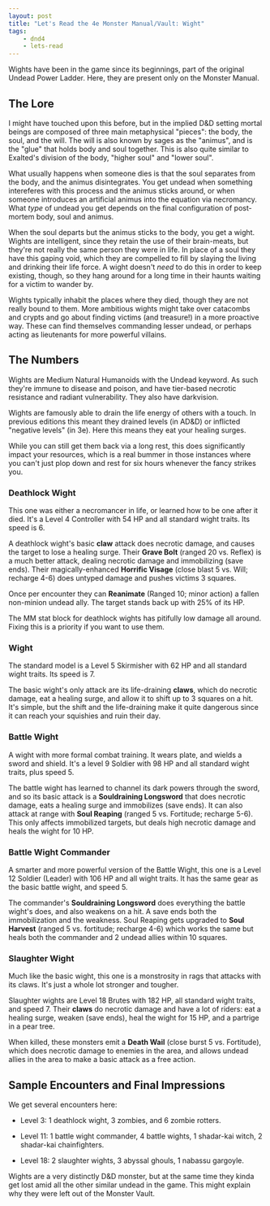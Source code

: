 ```yaml
---
layout: post
title: "Let's Read the 4e Monster Manual/Vault: Wight"
tags:
    - dnd4
    - lets-read
---
```


Wights have been in the game since its beginnings, part of the original Undead
Power Ladder. Here, they are present only on the Monster Manual.

## The Lore

I might have touched upon this before, but in the implied D&D setting mortal
beings are composed of three main metaphysical "pieces": the body, the soul, and
the will. The will is also known by sages as the "animus", and is the "glue"
that holds body and soul together. This is also quite similar to Exalted's
division of the body, "higher soul" and "lower soul".

What usually happens when someone dies is that the soul separates from the body,
and the animus disintegrates. You get undead when something intereferes with
this process and the animus sticks around, or when someone introduces an
artificial animus into the equation via necromancy. What _type_ of undead you
get depends on the final configuration of post-mortem body, soul and animus.

When the soul departs but the animus sticks to the body, you get a wight. Wights
are intelligent, since they retain the use of their brain-meats, but they're not
really the same person they were in life. In place of a soul they have this
gaping void, which they are compelled to fill by slaying the living and drinking
their life force. A wight doesn't _need_ to do this in order to keep existing,
though, so they hang around for a long time in their haunts waiting for a victim
to wander by.

Wights typically inhabit the places where they died, though they are not really
bound to them. More ambitious wights might take over catacombs and crypts and go
about finding victims (and treasure!) in a more proactive way. These can find
themselves commanding lesser undead, or perhaps acting as lieutenants for more
powerful villains.

## The Numbers

Wights are Medium Natural Humanoids with the Undead keyword. As such they're
immune to disease and poison, and have tier-based necrotic resistance and
radiant vulnerability. They also have darkvision.

Wights are famously able to drain the life energy of others with a touch. In
previous editions this meant they drained levels (in AD&D) or inflicted
"negative levels" (in 3e). Here this means they eat your healing surges.

While you can still get them back via a long rest, this does significantly
impact your resources, which is a real bummer in those instances where you can't
just plop down and rest for six hours whenever the fancy strikes you.

### Deathlock Wight

This one was either a necromancer in life, or learned how to be one after it
died. It's a Level 4 Controller with 54 HP and all standard wight traits. Its
speed is 6.

A deathlock wight's basic **claw** attack does necrotic damage, and causes the
target to lose a healing surge. Their **Grave Bolt** (ranged 20 vs. Reflex) is a
much better attack, dealing necrotic damage and immobilizing (save ends). Their
magically-enhanced **Horrific Visage** (close blast 5 vs. Will; recharge 4-6)
does untyped damage and pushes victims 3 squares.

Once per encounter they can **Reanimate** (Ranged 10; minor action) a fallen
non-minion undead ally. The target stands back up with 25% of its HP.

The MM stat block for deathlock wights has pitifully low damage all
around. Fixing this is a priority if you want to use them.

### Wight

The standard model is a Level 5 Skirmisher with 62 HP and all standard wight
traits. Its speed is 7.

The basic wight's only attack are its life-draining **claws**, which do necrotic
damage, eat a healing surge, and allow it to shift up to 3 squares on a
hit. It's simple, but the shift and the life-draining make it quite dangerous
since it can reach your squishies and ruin their day.

### Battle Wight

A wight with more formal combat training. It wears plate, and wields a sword and
shield. It's a level 9 Soldier with 98 HP and all standard wight traits, plus
speed 5.

The battle wight has learned to channel its dark powers through the sword, and
so its basic attack is a **Souldraining Longsword** that does necrotic damage,
eats a healing surge and immobilizes (save ends). It can also attack at range
with **Soul Reaping** (ranged 5 vs. Fortitude; recharge 5-6). This only affects
immobilized targets, but deals high necrotic damage and heals the wight for 10
HP.

### Battle Wight Commander

A smarter and more powerful version of the Battle Wight, this one is a Level 12
Soldier (Leader) with 106 HP and all wight traits. It has the same gear as the
basic battle wight, and speed 5.

The commander's **Souldraining Longsword** does everything the battle wight's
does, and also weakens on a hit. A save ends both the immobilization and the
weakness. Soul Reaping gets upgraded to **Soul Harvest** (ranged 5
vs. fortitude; recharge 4-6) which works the same but heals both the commander
and 2 undead allies within 10 squares.

### Slaughter Wight

Much like the basic wight, this one is a monstrosity in rags that attacks with
its claws. It's just a whole lot stronger and tougher.

Slaughter wights are Level 18 Brutes with 182 HP, all standard wight traits, and
speed 7. Their **claws** do necrotic damage and have a lot of riders: eat a
healing surge, weaken (save ends), heal the wight for 15 HP, and a partrige in a
pear tree.

When killed, these monsters emit a **Death Wail** (close burst 5 vs. Fortitude),
which does necrotic damage to enemies in the area, and allows undead allies in
the area to make a basic attack as a free action.


## Sample Encounters and Final Impressions

We get several encounters here:

- Level 3: 1 deathlock wight, 3 zombies, and 6 zombie rotters.

- Level 11: 1 battle wight commander, 4 battle wights, 1 shadar-kai witch, 2
  shadar-kai chainfighters.

- Level 18: 2 slaughter wights, 3 abyssal ghouls, 1 nabassu gargoyle.

Wights are a very distinctly D&D monster, but at the same time they kinda get
lost amid all the other similar undead in the game. This might explain why they
were left out of the Monster Vault.
